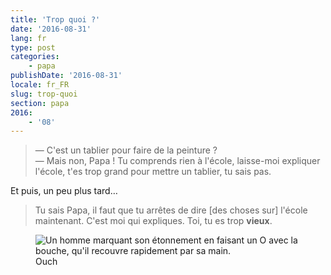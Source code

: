 ```yaml
---
title: 'Trop quoi ?'
date: '2016-08-31'
lang: fr
type: post
categories:
    - papa
publishDate: '2016-08-31'
locale: fr_FR
slug: trop-quoi
section: papa
2016:
    - '08'
---
```


> — C'est un tablier pour faire de la peinture ?  
> — Mais non, Papa ! Tu comprends rien à l'école, laisse-moi expliquer l'école, t'es trop grand pour mettre un tablier, tu sais pas.

Et puis, un peu plus tard…

<!--more-->

> Tu sais Papa, il faut que tu arrêtes de dire [des choses sur] l'école maintenant. C'est moi qui expliques. Toi, tu es trop **vieux**.

<figure>
  <img src="{{<fileFolder>}}ouch.gif" alt="Un homme marquant son étonnement en faisant un O avec la bouche, qu'il recouvre rapidement par sa main."/>
  <figcaption>Ouch</figcaption>
</figure>
